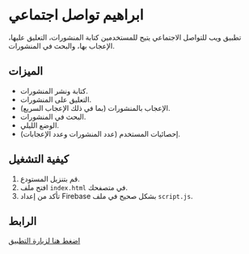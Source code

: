 # ابراهيم تواصل اجتماعي

تطبيق ويب للتواصل الاجتماعي يتيح للمستخدمين كتابة المنشورات، التعليق عليها، الإعجاب بها، والبحث في المنشورات.

## الميزات
- كتابة ونشر المنشورات.
- التعليق على المنشورات.
- الإعجاب بالمنشورات (بما في ذلك الإعجاب السريع).
- البحث في المنشورات.
- الوضع الليلي.
- إحصائيات المستخدم (عدد المنشورات وعدد الإعجابات).

## كيفية التشغيل
1. قم بتنزيل المستودع.
2. افتح ملف `index.html` في متصفحك.
3. تأكد من إعداد Firebase بشكل صحيح في ملف `script.js`.

## الرابط
[اضغط هنا لزيارة التطبيق](https://adminhtml-41ea.github.io/ibrahim-social-app/)
